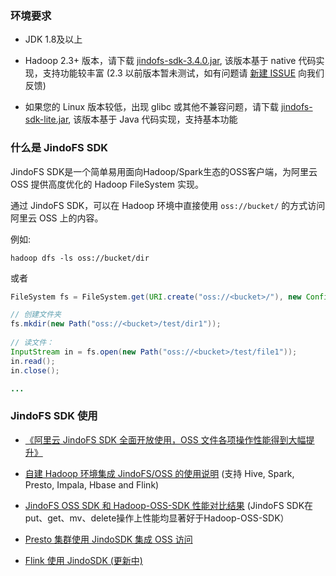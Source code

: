 ### 环境要求
* JDK 1.8及以上

* Hadoop 2.3+ 版本，请下载 [jindofs-sdk-3.4.0.jar](http://smartdata-binary.oss-cn-shanghai.aliyuncs.com/Jindo-distcp/Jar/native/jindo-distcp-3.4.0.jar), 
  该版本基于 native 代码实现，支持功能较丰富
(2.3 以前版本暂未测试，如有问题请 [新建 ISSUE](https://github.com/aliyun/alibabacloud-jindo-sdk/issues/new) 向我们反馈)

* 如果您的 Linux 版本较低，出现 glibc 或其他不兼容问题，请下载 [jindofs-sdk-lite.jar](http://smartdata-binary.oss-cn-shanghai.aliyuncs.com/Jindo-distcp/Jar/lite/jindo-distcp-3.4.0-lite.jar), 该版本基于 Java 代码实现，支持基本功能

### 什么是 JindoFS SDK

JindoFS SDK是一个简单易用面向Hadoop/Spark生态的OSS客户端，为阿里云 OSS 提供高度优化的 Hadoop FileSystem 实现。

通过 JindoFS SDK，可以在 Hadoop 环境中直接使用 `oss://bucket/` 的方式访问阿里云 OSS 上的内容。

例如:
```
hadoop dfs -ls oss://bucket/dir
```
或者
````java
FileSystem fs = FileSystem.get(URI.create("oss://<bucket>/"), new Configuration());

// 创建文件夹
fs.mkdir(new Path("oss://<bucket>/test/dir1"));
    
// 读文件：
InputStream in = fs.open(new Path("oss://<bucket>/test/file1"));
in.read();
in.close();

...
````

### JindoFS SDK 使用

* [《阿里云 JindoFS SDK 全面开放使用，OSS 文件各项操作性能得到大幅提升》](https://developer.aliyun.com/article/767222)

* [自建 Hadoop 环境集成 JindoFS/OSS 的使用说明](jindofs_sdk_how_to.md) (支持 Hive, Spark, Presto, Impala, Hbase and Flink)

* [JindoFS OSS SDK 和 Hadoop-OSS-SDK 性能对比结果](jindofs_sdk_vs_hadoop_sdk.md) (JindoFS SDK在put、get、mv、delete操作上性能均显著好于Hadoop-OSS-SDK）

* [Presto 集群使用 JindoSDK 集成 OSS 访问](jindosdk_on_presto.md)

* [Flink 使用 JindoSDK (更新中)](#)